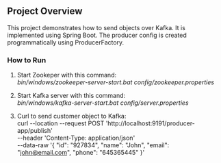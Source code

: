 ## Project Overview
This project demonstrates how to send objects over Kafka. It is implemented using Spring Boot. 
The producer config is created programmatically using ProducerFactory.

### How to Run
1. Start Zookeper with this command:  
   <em>bin/windows/zookeeper-server-start.bat config/zookeeper.properties</em>  


2. Start Kafka server with this command:  
   <em>bin/windows/kafka-server-start.bat config/server.properties</em>


3. Curl to send customer object to Kafka:  
curl --location --request POST 'http://localhost:9191/producer-app/publish' \
--header 'Content-Type: application/json' \
--data-raw '{
"id": "927834",
"name": "John",
"email": "john@email.com",
"phone": "645365445"
}'
